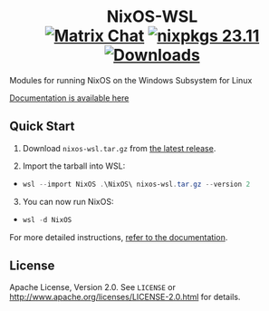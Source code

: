 <h1 align=center>
  NixOS-WSL<br />
  <a href="https://matrix.to/#/#wsl:nixos.org"><img src="https://img.shields.io/matrix/wsl:nixos.org?server_fqdn=matrix.org&logo=matrix" alt="Matrix Chat" /></a>
  <a href="https://github.com/NixOS/nixpkgs/tree/nixos-23.11"><img src="https://img.shields.io/badge/nixpkgs-23.11-brightgreen" alt="nixpkgs 23.11" /></a>
  <a href="https://github.com/nix-community/NixOS-WSL/releases"><img alt="Downloads" src="https://img.shields.io/github/downloads/nix-community/NixOS-WSL/total"></a>
</h1>

Modules for running NixOS on the Windows Subsystem for Linux

[Documentation is available here](https://nix-community.github.io/NixOS-WSL)

## Quick Start

1. Download `nixos-wsl.tar.gz` from [the latest release](https://github.com/nix-community/NixOS-WSL/releases/latest).

2. Import the tarball into WSL:

- ```powershell
  wsl --import NixOS .\NixOS\ nixos-wsl.tar.gz --version 2
  ```

3. You can now run NixOS:

- ```powershell
  wsl -d NixOS
  ```

For more detailed instructions, [refer to the documentation](https://nix-community.github.io/NixOS-WSL/install.html).

## License

Apache License, Version 2.0. See `LICENSE` or <http://www.apache.org/licenses/LICENSE-2.0.html> for details.
